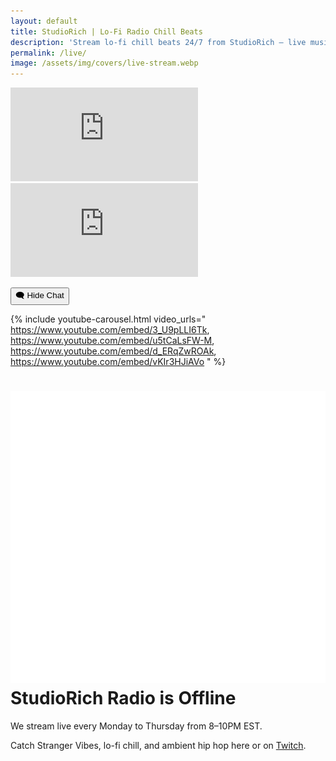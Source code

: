 ```yaml
---
layout: default
title: StudioRich | Lo-Fi Radio Chill Beats
description: 'Stream lo-fi chill beats 24/7 from StudioRich – live music therapy, cozy visuals, and relaxed vibes direct from Twitch.'
permalink: /live/
image: /assets/img/covers/live-stream.webp
---
```


<div class="live-layout">
  <div class="video-container">
    <iframe
      src="https://player.twitch.tv/?channel=studiorich&parent=studiorich.shop"
      allowfullscreen
      frameborder="0">
    </iframe>
  </div>

  <div class="chat-container" id="chatBox">
    <iframe
      src="https://www.twitch.tv/embed/studiorich/chat?parent=studiorich.shop&darkpopout"
      frameborder="0">
    </iframe>
  </div>
</div>

<button id="toggleChat">🗨️ Hide Chat</button>

{% include youtube-carousel.html video_urls="
https://www.youtube.com/embed/3_U9pLLI6Tk,
https://www.youtube.com/embed/u5tCaLsFW-M,
https://www.youtube.com/embed/d_ERqZwROAk,
https://www.youtube.com/embed/vKIr3HJiAVo
" %}

<div class="offline-message">
  <h1><img src="/assets/ui/radio.svg" alt="Radio icon" class="icon-sm"> StudioRich Radio is Offline</h1>
  <p>We stream live every Monday to Thursday from 8–10PM EST.</p>
  <p>
    Catch Stranger Vibes, lo-fi chill, and ambient hip hop here or on
    <a href="https://twitch.tv/studiorich" target="_blank">Twitch</a>.
  </p>
</div>
<script src="/assets/js/live.js"></script>
